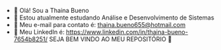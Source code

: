 - 👋 Olá! Sou a Thaina Bueno 
- 👀 Estou atualmente estudando Análise e Desenvolvimento de Sistemas 
- 🤳 Meu e-mail para contato é: thaina.bueno655@hotmail.com 
- 💬 Meu LinkedIn é: https://www.linkedin.com/in/thaina-bueno-7654b8251/
      SEJA BEM VINDO AO MEU REPOSITÓRIO 💖
